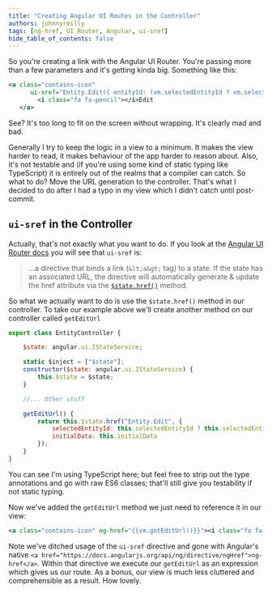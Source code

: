 ```yaml
---
title: "Creating Angular UI Routes in the Controller"
authors: johnnyreilly
tags: [ng-href, UI Router, Angular, ui-sref]
hide_table_of_contents: false
---
```

So you're creating a link with the Angular UI Router. You're passing more than a few parameters and it's getting kinda big. Something like this:

 ```xml
<a class="contains-icon" 
       ui-sref="Entity.Edit({ entityId: (vm.selectedEntityId ? vm.selectedEntityId: null), initialData: vm.initialData })">
         <i class="fa fa-pencil"></i>Edit
    </a>
```

See? It's too long to fit on the screen without wrapping. It's clearly mad and bad.

Generally I try to keep the logic in a view to a minimum. It makes the view harder to read, it makes behaviour of the app harder to reason about. Also, it's not testable and (if you're using some kind of static typing like TypeScript) it is entirely out of the realms that a compiler can catch. So what to do? Move the URL generation to the controller. That's what I decided to do after I had a typo in my view which I didn't catch until post-commit.

## `ui-sref` in the Controller

Actually, that's not exactly what you want to do. If you look at the [Angular UI Router docs](http://angular-ui.github.io/ui-router/site/#/api/ui.router.state.directive:ui-sref) you will see that `ui-sref` is:

> ...a directive that binds a link (`&lt;a&gt;` tag) to a state. If the state has an associated URL, the directive will automatically generate & update the href attribute via the [`$state.href()`](http://angular-ui.github.io/ui-router/site/#/api/ui.router.state.$state#methods_href) method.

So what we actually want to do is use the `$state.href()` method in our controller. To take our example above we'll create another method on our controller called `getEditUrl`

```js
export class EntityController {

    $state: angular.ui.IStateService;

    static $inject = ["$state"];
    constructor($state: angular.ui.IStateService) {
        this.$state = $state;
    }

    //... Other stuff

    getEditUrl() {
        return this.$state.href("Entity.Edit", { 
            selectedEntityId: this.selectedEntityId ? this.selectedEntityId: null, 
            initialData: this.initialData 
        });
    }
}
```

You can see I'm using TypeScript here; but feel free to strip out the type annotations and go with raw ES6 classes; that'll still give you testability if not static typing.

Now we've added the `getEditUrl` method we just need to reference it in our view:

```xml
<a class="contains-icon" ng-href="{{vm.getEditUrl()}}"><i class="fa fa-pencil"></i>Edit</a>
```

Note we've ditched usage of the `ui-sref` directive and gone with Angular's native `<a href="https://docs.angularjs.org/api/ng/directive/ngHref">ng-href</a>`. Within that directive we execute our `getEditUrl` as an expression which gives us our route. As a bonus, our view is much less cluttered and comprehensible as a result. How lovely.


